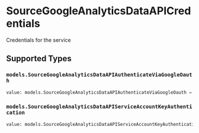 # SourceGoogleAnalyticsDataAPICredentials

Credentials for the service


## Supported Types

### `models.SourceGoogleAnalyticsDataAPIAuthenticateViaGoogleOauth`

```python
value: models.SourceGoogleAnalyticsDataAPIAuthenticateViaGoogleOauth = /* values here */
```

### `models.SourceGoogleAnalyticsDataAPIServiceAccountKeyAuthentication`

```python
value: models.SourceGoogleAnalyticsDataAPIServiceAccountKeyAuthentication = /* values here */
```

